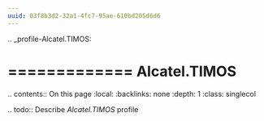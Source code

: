 ```yaml
---
uuid: 03f8b3d2-32a1-4fc7-95ae-610bd205d6d6
---
```

.. _profile-Alcatel.TIMOS:

=============
Alcatel.TIMOS
=============

.. contents:: On this page
    :local:
    :backlinks: none
    :depth: 1
    :class: singlecol

.. todo::
    Describe *Alcatel.TIMOS* profile

